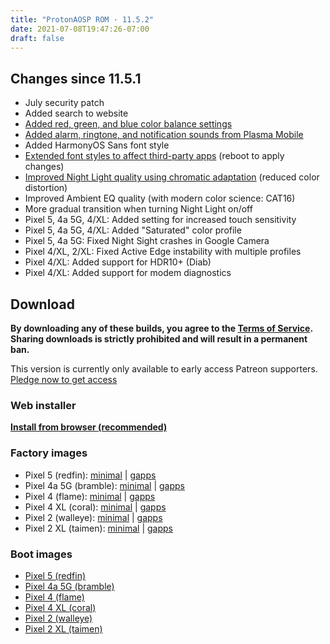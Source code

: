 ```yaml
---
title: "ProtonAOSP ROM · 11.5.2"
date: 2021-07-08T19:47:26-07:00
draft: false
---
```


## Changes since 11.5.1

- July security patch
- Added search to website
- [Added red, green, and blue color balance settings](https://protonaosp.kdrag0n.dev/screenshots#customization)
- [Added alarm, ringtone, and notification sounds from Plasma Mobile](https://protonaosp.kdrag0n.dev/screenshots#sounds)
- Added HarmonyOS Sans font style
- [Extended font styles to affect third-party apps](https://protonaosp.kdrag0n.dev/screenshots#customization) (reboot to apply changes)
- [Improved Night Light quality using chromatic adaptation](https://protonaosp.kdrag0n.dev/screenshots#night-light-improvements) (reduced color distortion)
- Improved Ambient EQ quality (with modern color science: CAT16)
- More gradual transition when turning Night Light on/off
- Pixel 5, 4a 5G, 4/XL: Added setting for increased touch sensitivity
- Pixel 5, 4a 5G, 4/XL: Added "Saturated" color profile
- Pixel 5, 4a 5G: Fixed Night Sight crashes in Google Camera
- Pixel 4/XL, 2/XL: Fixed Active Edge instability with multiple profiles
- Pixel 4/XL: Added support for HDR10+ (Diab)
- Pixel 4/XL: Added support for modem diagnostics

## Download

**By downloading any of these builds, you agree to the [Terms of Service](https://kdrag0n.dev/terms-of-service). Sharing downloads is strictly prohibited and will result in a permanent ban.**

This version is currently only available to early access Patreon supporters. [Pledge now to get access](https://patreon.com/kdrag0n)

### Web installer

**[Install from browser (recommended)](https://patreon.kdrag0n.dev/protonaosp-install/)**

### Factory images

- Pixel 5 (redfin): [minimal](https://patreon.kdrag0n.dev/exclusive/proton-aosp_redfin-factory_11.5.2-test1.zip) | [gapps](https://patreon.kdrag0n.dev/exclusive/proton-aosp_redfin-factory_11.5.2-test1-gapps.zip)
- Pixel 4a 5G (bramble): [minimal](https://patreon.kdrag0n.dev/exclusive/proton-aosp_bramble-factory_11.5.2-test1.zip) | [gapps](https://patreon.kdrag0n.dev/exclusive/proton-aosp_bramble-factory_11.5.2-test1-gapps.zip)
- Pixel 4 (flame): [minimal](https://patreon.kdrag0n.dev/exclusive/proton-aosp_flame-factory_11.5.2-test1.zip) | [gapps](https://patreon.kdrag0n.dev/exclusive/proton-aosp_flame-factory_11.5.2-test1-gapps.zip)
- Pixel 4 XL (coral): [minimal](https://patreon.kdrag0n.dev/exclusive/proton-aosp_coral-factory_11.5.2-test1.zip) | [gapps](https://patreon.kdrag0n.dev/exclusive/proton-aosp_coral-factory_11.5.2-test1-gapps.zip)
- Pixel 2 (walleye): [minimal](https://patreon.kdrag0n.dev/exclusive/proton-aosp_walleye-factory_11.5.2-test1.zip) | [gapps](https://patreon.kdrag0n.dev/exclusive/proton-aosp_walleye-factory_11.5.2-test1-gapps.zip)
- Pixel 2 XL (taimen): [minimal](https://patreon.kdrag0n.dev/exclusive/proton-aosp_taimen-factory_11.5.2-test1.zip) | [gapps](https://patreon.kdrag0n.dev/exclusive/proton-aosp_taimen-factory_11.5.2-test1-gapps.zip)

### Boot images

- [Pixel 5 (redfin)](https://patreon.kdrag0n.dev/protonaosp-boot/proton-aosp_redfin-factory_11.5.2-test1_boot.img)
- [Pixel 4a 5G (bramble)](https://patreon.kdrag0n.dev/protonaosp-boot/proton-aosp_bramble-factory_11.5.2-test1_boot.img)
- [Pixel 4 (flame)](https://patreon.kdrag0n.dev/protonaosp-boot/proton-aosp_flame-factory_11.5.2-test1_boot.img)
- [Pixel 4 XL (coral)](https://patreon.kdrag0n.dev/protonaosp-boot/proton-aosp_coral-factory_11.5.2-test1_boot.img)
- [Pixel 2 (walleye)](https://patreon.kdrag0n.dev/protonaosp-boot/proton-aosp_walleye-factory_11.5.2-test1_boot.img)
- [Pixel 2 XL (taimen)](https://patreon.kdrag0n.dev/protonaosp-boot/proton-aosp_taimen-factory_11.5.2-test1_boot.img)
